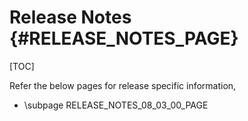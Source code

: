 # Release Notes {#RELEASE_NOTES_PAGE}

[TOC]

Refer the below pages for release specific information,

- \subpage RELEASE_NOTES_08_03_00_PAGE